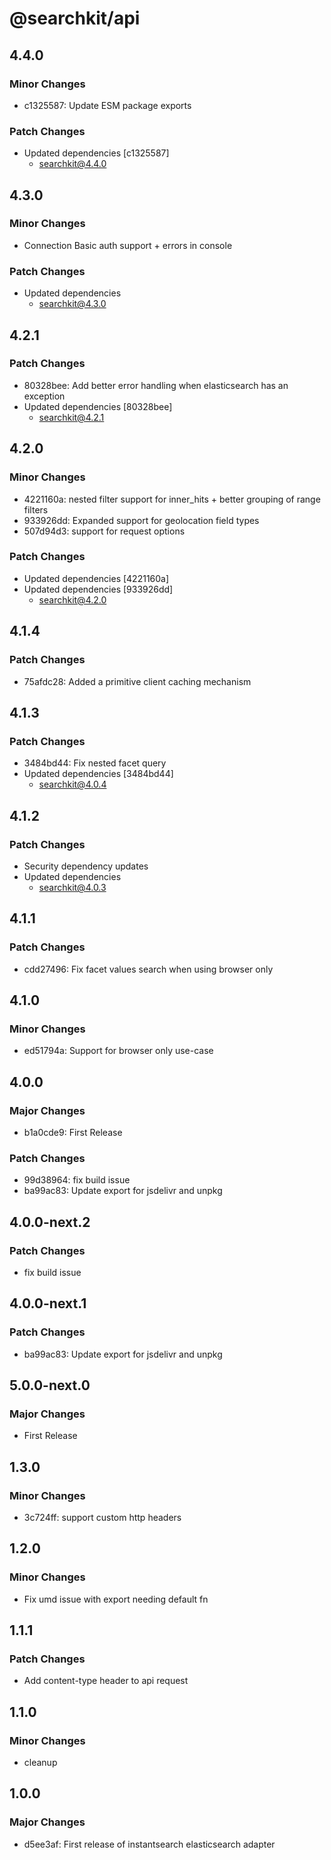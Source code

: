 # @searchkit/api

## 4.4.0

### Minor Changes

- c1325587: Update ESM package exports

### Patch Changes

- Updated dependencies [c1325587]
  - searchkit@4.4.0

## 4.3.0

### Minor Changes

- Connection Basic auth support + errors in console

### Patch Changes

- Updated dependencies
  - searchkit@4.3.0

## 4.2.1

### Patch Changes

- 80328bee: Add better error handling when elasticsearch has an exception
- Updated dependencies [80328bee]
  - searchkit@4.2.1

## 4.2.0

### Minor Changes

- 4221160a: nested filter support for inner_hits + better grouping of range filters
- 933926dd: Expanded support for geolocation field types
- 507d94d3: support for request options

### Patch Changes

- Updated dependencies [4221160a]
- Updated dependencies [933926dd]
  - searchkit@4.2.0

## 4.1.4

### Patch Changes

- 75afdc28: Added a primitive client caching mechanism

## 4.1.3

### Patch Changes

- 3484bd44: Fix nested facet query
- Updated dependencies [3484bd44]
  - searchkit@4.0.4

## 4.1.2

### Patch Changes

- Security dependency updates
- Updated dependencies
  - searchkit@4.0.3

## 4.1.1

### Patch Changes

- cdd27496: Fix facet values search when using browser only

## 4.1.0

### Minor Changes

- ed51794a: Support for browser only use-case

## 4.0.0

### Major Changes

- b1a0cde9: First Release

### Patch Changes

- 99d38964: fix build issue
- ba99ac83: Update export for jsdelivr and unpkg

## 4.0.0-next.2

### Patch Changes

- fix build issue

## 4.0.0-next.1

### Patch Changes

- ba99ac83: Update export for jsdelivr and unpkg

## 5.0.0-next.0

### Major Changes

- First Release

## 1.3.0

### Minor Changes

- 3c724ff: support custom http headers

## 1.2.0

### Minor Changes

- Fix umd issue with export needing default fn

## 1.1.1

### Patch Changes

- Add content-type header to api request

## 1.1.0

### Minor Changes

- cleanup

## 1.0.0

### Major Changes

- d5ee3af: First release of instantsearch elasticsearch adapter
